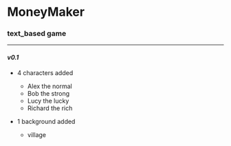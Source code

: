 # MoneyMaker
### text_based game

---
#### ***v0.1***
+ 4 characters added
  + Alex the normal
  + Bob the strong
  + Lucy the lucky
  + Richard the rich

+ 1 background added
  + village

